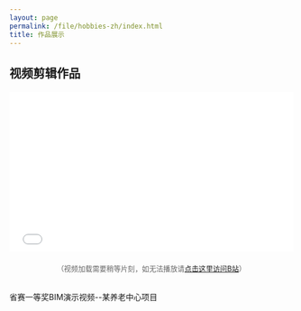 ```yaml
---
layout: page
permalink: /file/hobbies-zh/index.html
title: 作品展示
---
```


## 视频剪辑作品
<div style="position: relative; max-width: 800px; margin: 20px auto; padding-bottom: 56.25%; height: 0; overflow: hidden;">
  <iframe
    style="position: absolute; top: 0; left: 0; width: 100%; height: 100%;"
    src="//player.bilibili.com/player.html?isOutside=true&aid=114237808580119&bvid=BV1y4oQYvExz&cid=29106176935&p=1"
    scrolling="no"
    border="0"
    frameborder="no"
    framespacing="0"
    allowfullscreen="true">
  </iframe>
</div>
<p style="text-align:center; color:#666; font-size:0.9em;">（视频加载需要稍等片刻，如无法播放请<a href="https://www.bilibili.com/video/BV1y4oQYvExz" target="_blank">点击这里访问B站</a>）</p>

<br>省赛一等奖BIM演示视频--某养老中心项目

